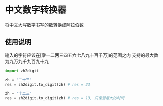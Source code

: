 # 中文数字转换器

将中文大写数字书写的数转换成阿拉伯数

## 使用说明

输入的字符应该在[零一二两三四五六七八九十百千万]的范围之内
支持的最大数为九万九千九百九十九

```python
import zh2digit

zh = '二十三'
res = zh2digit.to_digit(zh) # res = 23

zh = '十二三'
res = zh2digit.to_digit(zh) # res = 13, 只保留最大的时间
```
